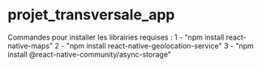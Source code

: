 # projet_transversale_app

Commandes pour installer les librairies requises :
1 - "npm install react-native-maps"
2 - "npm install react-native-geolocation-service"
3 - "npm install @react-native-community/async-storage"
